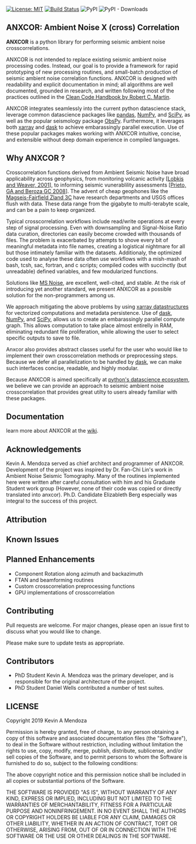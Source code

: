 [![License: MIT](https://img.shields.io/badge/License-MIT-yellow.svg)](https://opensource.org/licenses/MIT)
[![Build Status](https://travis-ci.org/uofuseismo/anxcor.png?branch=master)](https://travis-ci.org/uofuseismo/anxcor)
![PyPI](https://img.shields.io/pypi/v/anxcor.svg?color=blue&style=plastic)
![PyPI - Downloads](https://img.shields.io/pypi/dm/anxcor.svg?style=plastic)


## ANXCOR: Ambient Noise X (cross) Correlation



**ANXCOR** is a python library for performing seismic ambient noise crosscorrelations.

ANXCOR is not intended to replace existing seismic ambient noise processing codes.
Instead, our goal is to provide a framework for rapid prototyping of new processing routines,
and small-batch production of seismic ambient noise correlation functions.
ANXCOR is designed with readability and explicit documentation in mind; all algorithms are well documented, grounded in
research, and written following most of the practices outlined in the [Clean Code Handbook by Robert C. Martin](https://www.amazon.com/Clean-Code-Handbook-Software-Craftsmanship/dp/0132350882).



ANXCOR integrates seamlessly into the current python datascience stack, leverage common datascience packages 
like [pandas](http://pandas.pydata.org), [NumPy](http://www.numpy.org), and [SciPy](http://www.scipy.org), 
as well as the popular seismology package [ObsPy](https://github.com/obspy/obspy/wiki). 
Furthermore, it leverages both [xarray](http://xarray.pydata.org/en/stable/) and [dask](http://dask.org)
to achieve embarassingly parallel execution. Use of these popular packages makes working with ANXCOR intuitive,
concise, and extensible without deep domain experience in compiled languages.

## Why ANXCOR ?

Crosscorrelation functions derived from Ambient Seismic Noise have broad applicability across geophysics,
from monitoring volcanic activity [[Lobkis and Weaver, 2001](https://scholar.google.com/scholar_lookup?hl=en&volume=110&publication_year=2001&pages=3011&journal=J.+Acoust.+Soc.+Am.&issue=6&author=O.+I.+Lobkis&author=R.+L.+Weaver&title=On+the+emergence+of+the+Green%27s+function+in+the+correlations+of+a+diffuse+field)],
to informing seismic vunerablility assessments [[Prieto, GA and Beroza GC 2008](https://scholar.google.com/scholar?cluster=4969353848435547473&hl=en&as_sdt=0,45)]. The advent of cheap geophones like the [Magseis-Fairfield Zland 3C](https://www.passcal.nmt.edu/content/fairfieldnodal-zland-3-channel-sensor)
have research departments and USGS offices flush with data. These data range from the gigabyte to multi-terabyte scale, and can be a pain to keep organized.

Typical crosscorrelation workflows include read/write operations at every step of signal processing. Even with downsampling and Signal-Noise Ratio data curation,
directories can easily become crowded with thousands of files. The problem is exacerbated by attempts to shove every bit of
meaningful metadata into file names, creating a logistical nightmare for all but those intimately familiar with the datasets.
Additionaly, the optimized code used to analyse these data often use workflows with a mish-mash of bash, tcsh, sac, fortran, and c scripts;
compiled codes with succinctly (but unreadable) defined variables, and few modularized functions. 

Solutions like [MS Noise](http://www.msnoise.org/), are excellent, well-cited, and stable. At the risk of introducing yet another
standard, we present ANXCOR as a possible solution for the non-programmers among us. 

We approach mitigating the above problems by 
using [xarray datastructures](http://xarray.pydata.org/en/stable/data-structures.html) for vectorized computations and metadata
persistence. Use of [dask](http://dask.org), [NumPy](http://www.numpy.org), and [SciPy](http://www.scipy.org), allows us to 
create an embarassingly parallel compute graph. This allows computation to take place almost entirelly in RAM, eliminating redundant file proliferation,
while allowing the user to select specific outputs to save to file.

Anxcor also provides abstract classes useful for the user who would like to implement their own crosscorrelation methods or
preprocessing steps. Because we defer all parallelization to be handled by [dask](http://dask.org), we can make such 
interfaces concise, readable, and highly modular. 

Because ANXCOR is aimed specifically at [python's datascience ecosystem](https://scipy-lectures.org/intro/intro.html), we believe
we can provide an approach to seismic ambient noise crosscorrelation that provides great utilty to users already familiar 
with these packages.

## Documentation

learn more about ANXCOR at the [wiki](https://github.com/uofuseismo/anxcor/wiki).


## Acknowledgements
Kevin A. Mendoza served as chief architect and programmer of ANXCOR. Development of the project was inspired by Dr. Fan-Chi Lin's work in Ambient Noise Seismic Tomography. Many of the routines implemented here were written after careful consultation with him and his Graduate Student work group (However, none of their code was copied or directly translated into anxcor). Ph.D. Candidate Elizableth Berg especially was integral to the success of this project.

## Attribution

## Known Issues
## Planned Enhancements

- Component Rotation along azimuth and backazimuth
- FTAN and beamforming routines
- Custom crosscorrelation preprocessing functions
- GPU implementations of crosscorrelation

## Contributing
Pull requests are welcome. For major changes, please open an issue first to discuss what you would like to change.

Please make sure to update tests as appropriate.

## Contributors
- PhD Student Kevin A. Mendoza was the primary developer, and is responsible for the original architecture of the project.
- PhD Student Daniel Wells contributed a number of test suites.


## LICENSE

Copyright 2019 Kevin A Mendoza

Permission is hereby granted, free of charge, to any person obtaining a copy of this
software and associated documentation files (the "Software"), to deal in the Software
without restriction, including without limitation the rights to use, copy, modify,
merge, publish, distribute, sublicense, and/or sell copies of the Software, and to
permit persons to whom the Software is furnished to do so, subject to the following
conditions:

The above copyright notice and this permission notice shall be included in all copies
or substantial portions of the Software.

THE SOFTWARE IS PROVIDED "AS IS", WITHOUT WARRANTY OF ANY KIND, EXPRESS OR IMPLIED,
INCLUDING BUT NOT LIMITED TO THE WARRANTIES OF MERCHANTABILITY, FITNESS FOR A PARTICULAR
PURPOSE AND NONINFRINGEMENT. IN NO EVENT SHALL THE AUTHORS OR COPYRIGHT
HOLDERS BE LIABLE FOR ANY CLAIM, DAMAGES OR OTHER LIABILITY, WHETHER IN AN ACTION OF
CONTRACT, TORT OR OTHERWISE, ARISING FROM, OUT OF OR IN CONNECTION WITH THE SOFTWARE OR
THE USE OR OTHER DEALINGS IN THE SOFTWARE.



